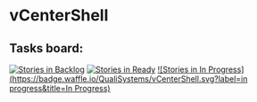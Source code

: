 # vCenterShell  

## Tasks board:

[![Stories in Backlog](https://badge.waffle.io/QualiSystems/vCenterShell.svg?label=backlog&title=Backlog)](http://waffle.io/QualiSystems/vCenterShell)
[![Stories in Ready](https://badge.waffle.io/QualiSystems/vCenterShell.svg?label=ready&title=Ready)](http://waffle.io/QualiSystems/vCenterShell)
[![Stories in In Progress](https://badge.waffle.io/QualiSystems/vCenterShell.svg?label=in progress&title=In Progress)](http://waffle.io/QualiSystems/vCenterShell)





